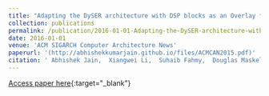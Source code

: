 ```yaml
---
title: "Adapting the DySER architecture with DSP blocks as an Overlay for the Xilinx Zynq"
collection: publications
permalink: /publication/2016-01-01-Adapting-the-DySER-architecture-with-DSP-blocks-as-an-Overlay-for-the-Xilinx-Zynq
date: 2016-01-01
venue: 'ACM SIGARCH Computer Architecture News'
paperurl: '(http://abhishekkumarjain.github.io/files/ACMCAN2015.pdf)'
citation: ' Abhishek Jain,  Xiangwei Li,  Suhaib Fahmy,  Douglas Maskell, &quot;Adapting the DySER architecture with DSP blocks as an Overlay for the Xilinx Zynq.&quot; ACM SIGARCH Computer Architecture News, 2016.'
---
```

[Access paper here]((http://abhishekkumarjain.github.io/files/ACMCAN2015.pdf)){:target="_blank"}
